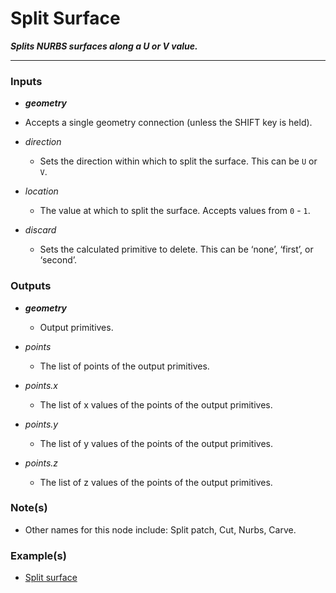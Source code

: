# Split Surface

**_Splits NURBS surfaces along a U or V value._**

---

### Inputs

* **_geometry_**

 * Accepts a single geometry connection (unless the SHIFT key is held).

* _direction_

  * Sets the direction within which to split the surface. This can be `U` or `V`.

* _location_

  * The value at which to split the surface. Accepts values from `0` - `1`.


* _discard_

  * Sets the calculated primitive to delete. This can be ‘none’, ‘first’, or ‘second’.


### Outputs

* **_geometry_**

  * Output primitives.

* _points_

  * The list of points of the output primitives.

* _points.x_

  * The list of x values of the points of the output primitives.

* _points.y_

  * The list of y values of the points of the output primitives.

* _points.z_

  * The list of z values of the points of the output primitives.


### Note(s)

* Other names for this node include: Split patch, Cut, Nurbs, Carve.

### Example(s)

* <a href="https://creator.trimble.com/graph?assetURI=whp:a88ccc3b-46f5-4ce4-ada4-8af43efebb7b&version=latest" target="_blank">Split surface</a>
